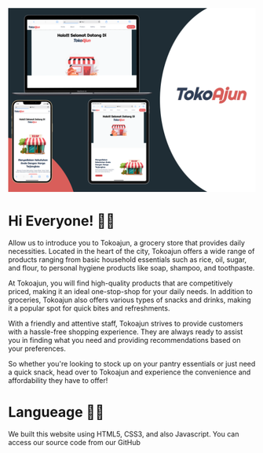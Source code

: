 <img src="readme.png" alt="Toko Ajun">

<h1>Hi Everyone! 👋🏻 </h1>

Allow us to introduce you to Tokoajun, a grocery store that provides daily necessities. Located in the heart of the city, Tokoajun offers a wide range of products ranging from basic household essentials such as rice, oil, sugar, and flour, to personal hygiene products like soap, shampoo, and toothpaste.

At Tokoajun, you will find high-quality products that are competitively priced, making it an ideal one-stop-shop for your daily needs. In addition to groceries, Tokoajun also offers various types of snacks and drinks, making it a popular spot for quick bites and refreshments.

With a friendly and attentive staff, Tokoajun strives to provide customers with a hassle-free shopping experience. They are always ready to assist you in finding what you need and providing recommendations based on your preferences.

So whether you're looking to stock up on your pantry essentials or just need a quick snack, head over to Tokoajun and experience the convenience and affordability they have to offer!

<h1>Langueage 🧑‍💻</h1>
We built this website using HTML5, CSS3, and also Javascript. You can access our source code from our GitHub
